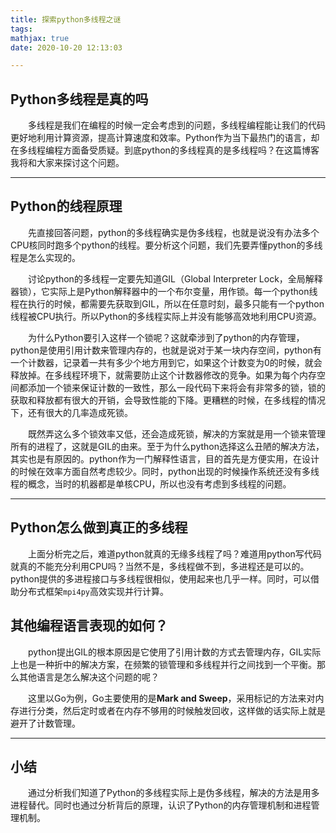 ```yaml
---
title: 探索python多线程之谜
tags:
mathjax: true
date: 2020-10-20 12:13:03

---
```


## Python多线程是真的吗

&emsp;&emsp;多线程是我们在编程的时候一定会考虑到的问题，多线程编程能让我们的代码更好地利用计算资源，提高计算速度和效率。Python作为当下最热门的语言，却在多线程编程方面备受质疑。到底python的多线程真的是多线程吗？在这篇博客我将和大家来探讨这个问题。

<!-- more -->

------

## Python的线程原理

&emsp;&emsp;先直接回答问题，python的多线程确实是伪多线程，也就是说没有办法多个CPU核同时跑多个python的线程。要分析这个问题，我们先要弄懂python的多线程是怎么实现的。

&emsp;&emsp;讨论python的多线程一定要先知道GIL（Global Interpreter Lock，全局解释器锁），它实际上是Python解释器中的一个布尔变量，用作锁。每一个python线程在执行的时候，都需要先获取到GIL，所以在任意时刻，最多只能有一个python线程被CPU执行。所以Python的多线程实际上并没有能够高效地利用CPU资源。

&emsp;&emsp;为什么Python要引入这样一个锁呢？这就牵涉到了python的内存管理，python是使用引用计数来管理内存的，也就是说对于某一块内存空间，python有一个计数器，记录着一共有多少个地方用到它，如果这个计数变为0的时候，就会释放掉。在多线程环境下，就需要防止这个计数器修改的竞争。如果为每个内存空间都添加一个锁来保证计数的一致性，那么一段代码下来将会有非常多的锁，锁的获取和释放都有很大的开销，会导致性能的下降。更糟糕的时候，在多线程的情况下，还有很大的几率造成死锁。

&emsp;&emsp;既然弄这么多个锁效率又低，还会造成死锁，解决的方案就是用一个锁来管理所有的进程了，这就是GIL的由来。至于为什么python选择这么丑陋的解决方法，其实也是有原因的。python作为一门解释性语言，目的首先是方便实用，在设计的时候在效率方面自然考虑较少。同时，python出现的时候操作系统还没有多线程的概念，当时的机器都是单核CPU，所以也没有考虑到多线程的问题。

------

## Python怎么做到真正的多线程

&emsp;&emsp;上面分析完之后，难道python就真的无缘多线程了吗？难道用python写代码就真的不能充分利用CPU吗？当然不是，多线程做不到，多进程还是可以的。python提供的多进程接口与多线程很相似，使用起来也几乎一样。同时，可以借助分布式框架`mpi4py`高效实现并行计算。

## 其他编程语言表现的如何？

&emsp;&emsp;python提出GIL的根本原因是它使用了引用计数的方式去管理内存，GIL实际上也是一种折中的解决方案，在频繁的锁管理和多线程并行之间找到一个平衡。那么其他语言是怎么解决这个问题的呢？

&emsp;&emsp;这里以Go为例，Go主要使用的是**Mark and Sweep**，采用标记的方法来对内存进行分类，然后定时或者在内存不够用的时候触发回收，这样做的话实际上就是避开了计数管理。

------

## 小结

&emsp;&emsp;通过分析我们知道了Python的多线程实际上是伪多线程，解决的方法是用多进程替代。同时也通过分析背后的原理，认识了Python的内存管理机制和进程管理机制。
